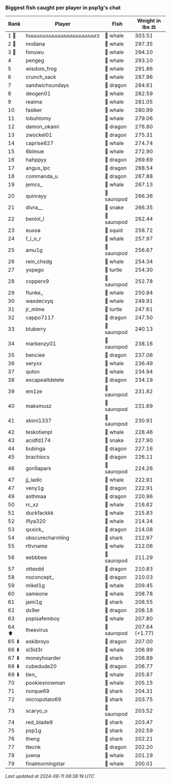 ### Biggest fish caught per player in psp1g's chat
| Rank | Player | Fish | Weight in lbs ⚖️ |
|------|--------|-----------|---------|
| 1 🥇  | huuuuuuuuuuuuuuuuuuuuuurz | 🐳 whale | 303.51 |
| 2 🥈  | nndiana | 🐳 whale | 297.35 |
| 3 🥉  | fonuwu | 🐳 whale | 294.10 |
| 4  | pengeg | 🐳 whale | 293.10 |
| 5  | wisdom_frog | 🐳 whale | 291.86 |
| 6  | crunch_sack | 🐳 whale | 287.96 |
| 7  | sandwichsundays | 🐉 dragon | 284.61 |
| 8  | deogen01 | 🐳 whale | 282.59 |
| 9  | reaima | 🐳 whale | 281.05 |
| 10  | faslker | 🐳 whale | 280.99 |
| 11  | lobuhtomy | 🐳 whale | 279.06 |
| 12  | damon_okami | 🐉 dragon | 276.80 |
| 13  | zwockel01 | 🐉 dragon | 275.31 |
| 14  | caprise627 | 🐳 whale | 274.74 |
| 15  | 6blmue | 🐳 whale | 272.90 |
| 16  | hahppyy | 🐉 dragon | 269.69 |
| 17  | angus_lpc | 🐉 dragon | 268.54 |
| 18  | commanda_u | 🐉 dragon | 267.88 |
| 19  | jemcs_ | 🐳 whale | 267.13 |
| 20  | quinrayy | 🦕 sauropod | 266.36 |
| 21  | divra__ | 🐍 snake | 266.35 |
| 22  | benlol_l | 🦕 sauropod | 262.44 |
| 23  | euxoa | 🦑 squid | 258.72 |
| 24  | f_i_o_r | 🐳 whale | 257.97 |
| 25  | amu1g | 🦕 sauropod | 256.67 |
| 26  | rein_chsdg | 🐳 whale | 254.34 |
| 27  | yopego | 🐢 turtle | 254.30 |
| 28  | copperx9 | 🦕 sauropod | 252.78 |
| 29  | flunke_ | 🐳 whale | 250.84 |
| 30  | wasdecxyq | 🐳 whale | 249.91 |
| 31  | jr_mime | 🐢 turtle | 247.61 |
| 32  | cappo7117 | 🐉 dragon | 247.50 |
| 33  | bluberry | 🦕 sauropod | 240.13 |
| 34  | markenzy01 | 🦕 sauropod | 238.16 |
| 35  | benciee | 🐉 dragon | 237.06 |
| 36  | seryxx | 🐳 whale | 236.49 |
| 37  | quton | 🐳 whale | 234.94 |
| 38  | escapealtdelete | 🐉 dragon | 234.19 |
| 39  | em1ze | 🦕 sauropod | 231.82 |
| 40  | maksmusz | 🦕 sauropod | 231.69 |
| 41  | xkimi1337 | 🦕 sauropod | 230.91 |
| 42  | teskotienpl | 🐳 whale | 228.46 |
| 43  | acidfd174 | 🐍 snake | 227.90 |
| 44  | bubinga | 🐉 dragon | 227.16 |
| 45  | brachiocs | 🐉 dragon | 226.11 |
| 46  | gorillapark | 🦕 sauropod | 224.26 |
| 47  | jj_ladic | 🐳 whale | 222.91 |
| 47  | veny1g | 🐉 dragon | 222.91 |
| 49  | asthmaa | 🐉 dragon | 220.96 |
| 50  | rc_xz | 🐳 whale | 216.62 |
| 51  | duckfackkk | 🐳 whale | 215.83 |
| 52  | iflya320 | 🐳 whale | 214.34 |
| 53  | qxxick_ | 🐉 dragon | 214.08 |
| 54  | obscurecharmling | 🦈 shark | 212.97 |
| 55  | rttvname | 🐳 whale | 212.06 |
| 56  | eebbbee | 🦕 sauropod | 211.29 |
| 57  | ottexdd | 🐉 dragon | 210.83 |
| 58  | noconcept_ | 🐉 dragon | 210.03 |
| 59  | mikel1g | 🐳 whale | 209.45 |
| 60  | sameone | 🐳 whale | 208.78 |
| 61  | jami1g | 🦈 shark | 208.55 |
| 62  | dx9er | 🐉 dragon | 208.18 |
| 63  | pspisafemboy | 🐳 whale | 207.80 |
| 64 ⬆ | theevirus | 🦕 sauropod | 207.64 (+1.77) |
| 65 ⬇ | eskibroyo | 🐉 dragon | 207.00 |
| 66 ⬇ | sl3id3r | 🐳 whale | 206.99 |
| 67 ⬇ | moneyhoarder | 🦈 shark | 206.89 |
| 68 ⬇ | cubedude20 | 🐉 dragon | 206.77 |
| 69 ⬇ | tien_ | 🐳 whale | 205.87 |
| 70  | pookiesnowman | 🐳 whale | 205.15 |
| 71  | norque69 | 🦈 shark | 204.31 |
| 72  | micropotato69 | 🦈 shark | 203.75 |
| 73  | scaryo_o | 🦕 sauropod | 203.52 |
| 74  | red_blade9 | 🦈 shark | 203.47 |
| 75  | psp1g | 🦈 shark | 202.59 |
| 76  | theng | 🦈 shark | 202.21 |
| 77  | ttecnk | 🐉 dragon | 202.20 |
| 78  | juwna | 🐳 whale | 201.19 |
| 79  | finalmorningstar | 🐳 whale | 200.01 |

_Last updated at 2024-08-11 08:38:19 UTC_